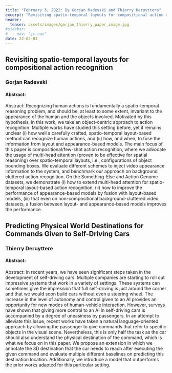 ```yaml
---
title: "February 3, 2022: By Gorjan Radevski and Thierry Deruyttere"
excerpt: "Revisiting spatio-temporal layouts for compositional action recognition; Predicting Physical World Destinations for Commands Given to Self-Driving Cars"
header:
  teaser: assets/images/gorjan_thierry_paper_image.jpg
#sidebar:
#  - nav: "jc-nav"
date: 22-02-03
---
```


## Revisiting spatio-temporal layouts for compositional action recognition

### Gorjan Radevski

#### Abstract:
Abstract:
Recognizing human actions is fundamentally a spatio-temporal reasoning problem, and should be, at least to some extent, invariant to the appearance of the human and the objects involved. Motivated by this hypothesis, in this work, we take an object-centric approach to action recognition. Multiple works have studied this setting before, yet it remains unclear (i) how well a carefully crafted, spatio-temporal layout-based method can recognize human actions, and (ii) how, and when, to fuse the information from layout and appearance-based models. The main focus of this paper is compositional/few-shot action recognition, where we advocate the usage of multi-head attention (proven to be effective for spatial reasoning) over spatio-temporal layouts, i.e., configurations of object bounding boxes. We evaluate different schemes to inject video appearance information to the system, and benchmark our approach on background cluttered action recognition. On the Something-Else and Action Genome datasets, we demonstrate (i) how to extend multi-head attention for spatio-temporal layout-based action recognition, (ii) how to improve the performance of appearance-based models by fusion with layout-based models, (iii) that even on non-compositional background-cluttered video datasets, a fusion between layout- and appearance-based models improves the performance.

## Predicting Physical World Destinations for Commands Given to Self-Driving Cars

### Thierry Deruyttere

#### Abstract:
Abstract:
In recent years, we have seen significant steps taken in the development of self-driving cars. Multiple companies are starting to roll out impressive systems that work in a variety of settings. These systems can sometimes give the impression that full self-driving is just around the corner and that we would soon build cars without even a steering wheel. The increase in the level of autonomy and control given to an AI provides an opportunity for new modes of human-vehicle interaction. However, surveys have shown that giving more control to an AI in self-driving cars is accompanied by a degree of uneasiness by passengers. In an attempt to alleviate this issue, recent works have taken a natural language-oriented approach by allowing the passenger to give commands that refer to specific objects in the visual scene. Nevertheless, this is only half the task as the car should also understand the physical destination of the command, which is what we focus on in this paper. We propose an extension in which we annotate the 3D destination that the car needs to reach after executing the given command and evaluate multiple different baselines on predicting this destination location. Additionally, we introduce a model that outperforms the prior works adapted for this particular setting.
